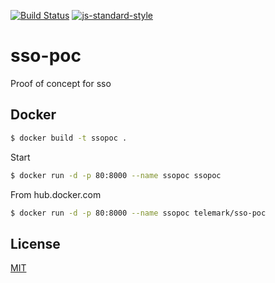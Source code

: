 [![Build Status](https://travis-ci.org/telemark/sso-poc.svg?branch=master)](https://travis-ci.org/telemark/sso-poc)
[![js-standard-style](https://img.shields.io/badge/code%20style-standard-brightgreen.svg?style=flat)](https://github.com/feross/standard)
# sso-poc
Proof of concept for sso

## Docker

```sh
$ docker build -t ssopoc .
```

Start

```sh
$ docker run -d -p 80:8000 --name ssopoc ssopoc
```

From hub.docker.com
```sh
$ docker run -d -p 80:8000 --name ssopoc telemark/sso-poc
```

## License
[MIT](LICENSE)